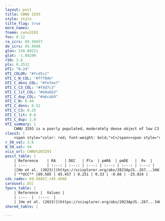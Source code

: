 ```yaml
---
layout: post
title: CWNU 3293
style: style
title_flag: true
more_names: 
fname: cwnu3293
fov: 0.12
ra_icrs: 69.50457
de_icrs: 45.4568
glon: 158.80211
glat: -1.04299
r50: 3.6
plx: 0.2512
UTI: "0.24"
UTI_COLOR: "#fcd5c1"
UTI_C_N_COL: "#fff8de"
UTI_C_dens_COL: "#fefee7"
UTI_C_C3_COL: "#fdd7c3"
UTI_C_lit_COL: "#e0a6b3"
UTI_C_dup_COL: "#a6cab9"
UTI_C_N: 0.44
UTI_C_dens: 0.51
UTI_C_C3: 0.25
UTI_C_lit: 0.0
UTI_C_dup: 1.0
UTI_summary: |
    CWNU 3293 is a poorly populated, moderately dense object of low C3 quality. It was recently reported in the literature.
class3: |
    <span style="color: red; font-weight: bold;">C</span><span style="color: red; font-weight: bold;">C</span>
r_50_val: 3.6
N_50_val: 44
scix_url: CWNU%203293
posit_table: |
    | Reference    | RA    | DEC   | Plx  | pmRA  | pmDE   |  Rv  |
    | :---         | :---: | :---: | :---: | :---: | :---: | :---: |
    |[He et al. (2023)](https://scixplorer.org/abs/2023ApJS..267...34H) | 69.505 | 45.458 | 0.263 | 0.35 | -0.644 | -- |
    | **UCC** |69.505 | 45.457 | 0.251 | 0.33 | -0.66 | -25.824 | 
cds_radec: 69.50457,+45.4568
carousel: UCC
fpars_table: |
    | Reference |  Values |
    | :---  |  :---:  |
    | [He et al. (2023)](https://scixplorer.org/abs/2023ApJS..267...34H) | `A0=2.9, m-M=13.15, logA=8.8` |
shared_table: |
    
---
```

